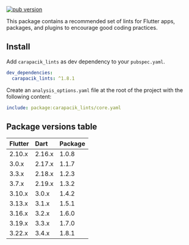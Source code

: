 [![pub version](https://img.shields.io/pub/v/carapacik_lints?logo=dart)](https://pub.dev/packages/carapacik_lints)

This package contains a recommended set of lints for Flutter apps, packages, and plugins to encourage good coding practices.

## Install

Add `carapacik_lints` as dev dependency to your `pubspec.yaml`.
```yaml
dev_dependencies:
  carapacik_lints: ^1.8.1
```

Create an `analysis_options.yaml` file at the root of the project with the following content:
```yaml
include: package:carapacik_lints/core.yaml
```

## Package versions table
| Flutter | Dart   | Package |
|:--------|:-------|:--------|
| 2.10.x  | 2.16.x | 1.0.8   |
| 3.0.x   | 2.17.x | 1.1.7   |
| 3.3.x   | 2.18.x | 1.2.3   |
| 3.7.x   | 2.19.x | 1.3.2   |
| 3.10.x  | 3.0.x  | 1.4.2   |
| 3.13.x  | 3.1.x  | 1.5.1   |
| 3.16.x  | 3.2.x  | 1.6.0   |
| 3.19.x  | 3.3.x  | 1.7.0   |
| 3.22.x  | 3.4.x  | 1.8.1   |
